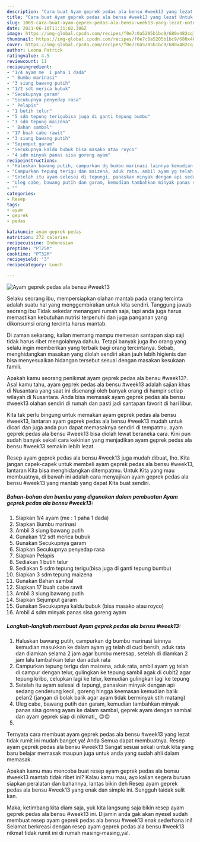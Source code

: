 ```yaml
---
description: "Cara buat Ayam geprek pedas ala bensu #week13 yang lezat Untuk Jualan"
title: "Cara buat Ayam geprek pedas ala bensu #week13 yang lezat Untuk Jualan"
slug: 1069-cara-buat-ayam-geprek-pedas-ala-bensu-week13-yang-lezat-untuk-jualan
date: 2021-06-10T11:31:02.306Z
image: https://img-global.cpcdn.com/recipes/f0e7c0a5205b1bc9/680x482cq70/ayam-geprek-pedas-ala-bensu-week13-foto-resep-utama.jpg
thumbnail: https://img-global.cpcdn.com/recipes/f0e7c0a5205b1bc9/680x482cq70/ayam-geprek-pedas-ala-bensu-week13-foto-resep-utama.jpg
cover: https://img-global.cpcdn.com/recipes/f0e7c0a5205b1bc9/680x482cq70/ayam-geprek-pedas-ala-bensu-week13-foto-resep-utama.jpg
author: Leona Patrick
ratingvalue: 4.5
reviewcount: 11
recipeingredient:
- "1/4 ayam me  1 paha 1 dada"
- " Bumbu marinasi"
- "3 siung bawang putih"
- "1/2 sdt merica bubuk"
- "Secukupnya garam"
- "Secukupnya penyedap rasa"
- " Pelapis"
- "1 butih telur"
- "5 sdm tepung terigubisa juga di ganti tepung bumbu"
- "3 sdm tepung maizena"
- " Bahan sambal"
- "17 buah cabe rawit"
- "3 siung bawang putih"
- "Sejumput garam"
- "Secukupnya kaldu bubuk bisa masako atau royco"
- "4 sdm minyak panas sisa goreng ayam"
recipeinstructions:
- "Haluskan bawang putih, campurkan dg bumbu marinasi lainnya kemudian masukkan ke dalam ayam yg telah di cuci bersih, aduk rata dan diamkan selama 2 jam agar bumbu meresap, setelah di diamkan 2 jam lalu tambahkan telur dan aduk rata"
- "Campurkan tepung terigu dan maizena, aduk rata, ambil ayam yg telah di campur dengan telur, gulingkan ke tepung sambil agak di cubit2 agar tepung kribo, celupkan lagi ke telur, kemudian gulingkan lagi ke tepung"
- "Setelah itu ayam selesai di tepungi, panaskan minyak dengan api sedang cenderung kecil, goreng hingga keemasan kemudian balik pelan2 (jangan di bolak balik agar ayam tidak berminyak stlh matang)"
- "Uleg cabe, bawang putih dan garam, kemudian tambahkan minyak panas sisa goreng ayam ke dalam sambal, geprek ayam dengan sambal dan ayam geprek siap di nikmati,, 😍😍"
- ""
categories:
- Resep
tags:
- ayam
- geprek
- pedas

katakunci: ayam geprek pedas 
nutrition: 272 calories
recipecuisine: Indonesian
preptime: "PT25M"
cooktime: "PT32M"
recipeyield: "3"
recipecategory: Lunch

---
```



![Ayam geprek pedas ala bensu #week13](https://img-global.cpcdn.com/recipes/f0e7c0a5205b1bc9/680x482cq70/ayam-geprek-pedas-ala-bensu-week13-foto-resep-utama.jpg)

Selaku seorang ibu, mempersiapkan olahan mantab pada orang tercinta adalah suatu hal yang menggembirakan untuk kita sendiri. Tanggung jawab seorang ibu Tidak sekedar menangani rumah saja, tapi anda juga harus memastikan kebutuhan nutrisi terpenuhi dan juga panganan yang dikonsumsi orang tercinta harus mantab.

Di zaman  sekarang, kalian memang mampu memesan santapan siap saji tidak harus ribet mengolahnya dahulu. Tetapi banyak juga lho orang yang selalu ingin memberikan yang terbaik bagi orang tercintanya. Sebab, menghidangkan masakan yang diolah sendiri akan jauh lebih higienis dan bisa menyesuaikan hidangan tersebut sesuai dengan masakan kesukaan famili. 



Apakah kamu seorang penikmat ayam geprek pedas ala bensu #week13?. Asal kamu tahu, ayam geprek pedas ala bensu #week13 adalah sajian khas di Nusantara yang saat ini disenangi oleh banyak orang di hampir setiap wilayah di Nusantara. Anda bisa memasak ayam geprek pedas ala bensu #week13 olahan sendiri di rumah dan pasti jadi santapan favorit di hari libur.

Kita tak perlu bingung untuk memakan ayam geprek pedas ala bensu #week13, lantaran ayam geprek pedas ala bensu #week13 mudah untuk dicari dan juga anda pun dapat memasaknya sendiri di tempatmu. ayam geprek pedas ala bensu #week13 bisa diolah lewat beraneka cara. Kini pun sudah banyak sekali cara kekinian yang menjadikan ayam geprek pedas ala bensu #week13 semakin lebih lezat.

Resep ayam geprek pedas ala bensu #week13 juga mudah dibuat, lho. Kita jangan capek-capek untuk membeli ayam geprek pedas ala bensu #week13, lantaran Kita bisa menghidangkan ditempatmu. Untuk Kita yang mau membuatnya, di bawah ini adalah cara menyajikan ayam geprek pedas ala bensu #week13 yang mantab yang dapat Kita buat sendiri.

<!--inarticleads1-->

##### Bahan-bahan dan bumbu yang digunakan dalam pembuatan Ayam geprek pedas ala bensu #week13:

1. Siapkan 1/4 ayam (me : 1 paha 1 dada)
1. Siapkan  Bumbu marinasi
1. Ambil 3 siung bawang putih
1. Gunakan 1/2 sdt merica bubuk
1. Gunakan Secukupnya garam
1. Siapkan Secukupnya penyedap rasa
1. Siapkan  Pelapis
1. Sediakan 1 butih telur
1. Sediakan 5 sdm tepung terigu(bisa juga di ganti tepung bumbu)
1. Siapkan 3 sdm tepung maizena
1. Gunakan  Bahan sambal
1. Siapkan 17 buah cabe rawit
1. Ambil 3 siung bawang putih
1. Siapkan Sejumput garam
1. Gunakan Secukupnya kaldu bubuk (bisa masako atau royco)
1. Ambil 4 sdm minyak panas sisa goreng ayam




<!--inarticleads2-->

##### Langkah-langkah membuat Ayam geprek pedas ala bensu #week13:

1. Haluskan bawang putih, campurkan dg bumbu marinasi lainnya kemudian masukkan ke dalam ayam yg telah di cuci bersih, aduk rata dan diamkan selama 2 jam agar bumbu meresap, setelah di diamkan 2 jam lalu tambahkan telur dan aduk rata
1. Campurkan tepung terigu dan maizena, aduk rata, ambil ayam yg telah di campur dengan telur, gulingkan ke tepung sambil agak di cubit2 agar tepung kribo, celupkan lagi ke telur, kemudian gulingkan lagi ke tepung
1. Setelah itu ayam selesai di tepungi, panaskan minyak dengan api sedang cenderung kecil, goreng hingga keemasan kemudian balik pelan2 (jangan di bolak balik agar ayam tidak berminyak stlh matang)
1. Uleg cabe, bawang putih dan garam, kemudian tambahkan minyak panas sisa goreng ayam ke dalam sambal, geprek ayam dengan sambal dan ayam geprek siap di nikmati,, 😍😍
1. 




Ternyata cara membuat ayam geprek pedas ala bensu #week13 yang lezat tidak rumit ini mudah banget ya! Anda Semua dapat membuatnya. Resep ayam geprek pedas ala bensu #week13 Sangat sesuai sekali untuk kita yang baru belajar memasak maupun juga untuk anda yang sudah ahli dalam memasak.

Apakah kamu mau mencoba buat resep ayam geprek pedas ala bensu #week13 mantab tidak ribet ini? Kalau kamu mau, ayo kalian segera buruan siapkan peralatan dan bahannya, lantas bikin deh Resep ayam geprek pedas ala bensu #week13 yang enak dan simple ini. Sungguh taidak sulit kan. 

Maka, ketimbang kita diam saja, yuk kita langsung saja bikin resep ayam geprek pedas ala bensu #week13 ini. Dijamin anda gak akan nyesel sudah membuat resep ayam geprek pedas ala bensu #week13 enak sederhana ini! Selamat berkreasi dengan resep ayam geprek pedas ala bensu #week13 nikmat tidak rumit ini di rumah masing-masing,ya!.

